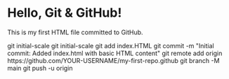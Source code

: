 <!DOCTYPE html>
<html lang="en">
<head>
  <meta charset="UTF-8">
  <meta name="viewport" content="width=device-width, initial-scale=1.0">
  <title>My First GitHub Page</title>
</head>
<body>
  <h1>Hello, Git & GitHub!</h1>
  <p>This is my first HTML file committed to GitHub.</p>
</body>
</html>
git initial-scale
git initial-scale
git add index.HTML
git commit -m "Initial commit: Added index.html with basic HTML content"
git remote add origin https://github.com/YOUR-USERNAME/my-first-repo.github
git branch -M main
git push -u origin <!DOCTYPE HTML PUBLIC "-//W3C//DTD HTML 4.01 Transitional//EN"
"http://www.w3.org/TR/html4/loose.dtd">
